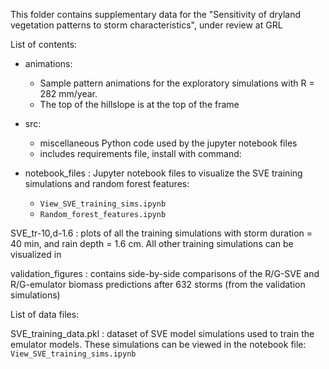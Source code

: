 This folder contains supplementary data for the "Sensitivity of dryland vegetation patterns to storm characteristics", under review at GRL

 List of contents:

* animations:

	- Sample pattern animations for the exploratory simulations with R = 282 mm/year.  
	- The top of the hillslope is at the top of the frame

*  src:  
	- miscellaneous Python code used by the jupyter notebook files
	- includes requirements file, install with command:


 * notebook_files : 
	Jupyter notebook files to visualize the SVE training simulations and random forest features: 
	- `View_SVE_training_sims.ipynb`
	- `Random_forest_features.ipynb`

SVE_tr-10,d-1.6 :
	plots of all the training simulations with storm duration = 40 min, and rain depth = 1.6 cm. 
	All other training simulations can be visualized in 


validation_figures :
	contains side-by-side comparisons of the R/G-SVE and R/G-emulator biomass predictions after 632 storms (from the validation simulations)

List of data files:

SVE_training_data.pkl : dataset of SVE model simulations used to train the emulator models. These simulations can be viewed in the notebook file: `View_SVE_training_sims.ipynb`



